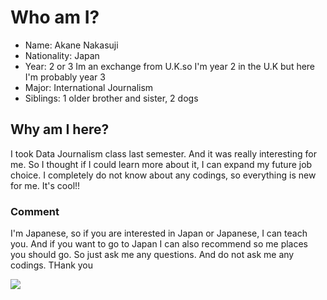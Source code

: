 # Who am I?
* Name: Akane Nakasuji 
* Nationality: Japan
* Year: 2 or 3 
  Im an exchange from U.K.so I'm year 2 in the U.K but here I'm probably year 3
* Major: International Journalism
* Siblings: 1 older brother and sister, 2 dogs

## Why am I here?
I took Data Journalism class last semester. And it was really interesting for me. So I thought if I could learn more about it, I can expand my future job choice. I completely do not know about any codings, so everything is new for me. It's cool!!

### Comment
I'm Japanese, so if you are interested in Japan or Japanese, I can teach you. And if you want to go to Japan I can also recommend so me places you should go. So just ask me any questions. And do not ask me any codings. THank you

![](https://cdn1.imggmi.com/uploads/2019/2/1/53e9e12ca08359d8b13b059aa03753e1-full.jpg)
